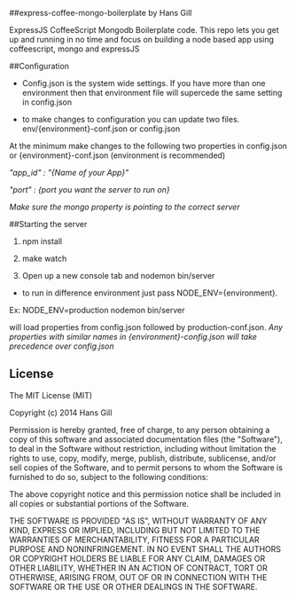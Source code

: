 


##express-coffee-mongo-boilerplate by Hans Gill

ExpressJS CoffeeScript Mongodb Boilerplate code. This repo lets you get up and running in no time and focus on building a node based app using coffeescript, mongo and expressJS

##Configuration

* Config.json is the system wide settings. If you have more than one environment then that environment file will supercede the same setting in config.json

* to make changes to configuration you can update two files.
  env/{environment}-conf.json or config.json

At the minimum make changes to the following two properties in config.json or {environment}-conf.json (environment is recommended)

*"app_id" : "{Name of your App}"*

*"port" : {port you want the server to run on}*


*Make sure the mongo property is pointing to the correct server*






##Starting the server

1) npm install

2) make watch

3) Open up a new console tab and nodemon bin/server

  * to run in difference environment just pass NODE_ENV={environment}.
  
  Ex: NODE_ENV=production nodemon bin/server

  will load properties from config.json followed by production-conf.json. *Any properties with similar names in {environment}-config.json will take precedence over config.json*

## License 

The MIT License (MIT)

Copyright (c) 2014 Hans Gill

Permission is hereby granted, free of charge, to any person obtaining a copy
of this software and associated documentation files (the "Software"), to deal
in the Software without restriction, including without limitation the rights
to use, copy, modify, merge, publish, distribute, sublicense, and/or sell
copies of the Software, and to permit persons to whom the Software is
furnished to do so, subject to the following conditions:

The above copyright notice and this permission notice shall be included in
all copies or substantial portions of the Software.

THE SOFTWARE IS PROVIDED "AS IS", WITHOUT WARRANTY OF ANY KIND, EXPRESS OR
IMPLIED, INCLUDING BUT NOT LIMITED TO THE WARRANTIES OF MERCHANTABILITY,
FITNESS FOR A PARTICULAR PURPOSE AND NONINFRINGEMENT. IN NO EVENT SHALL THE
AUTHORS OR COPYRIGHT HOLDERS BE LIABLE FOR ANY CLAIM, DAMAGES OR OTHER
LIABILITY, WHETHER IN AN ACTION OF CONTRACT, TORT OR OTHERWISE, ARISING FROM,
OUT OF OR IN CONNECTION WITH THE SOFTWARE OR THE USE OR OTHER DEALINGS IN
THE SOFTWARE.